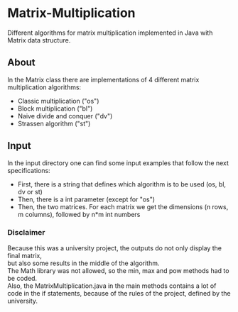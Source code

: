 # Matrix-Multiplication
Different algorithms for matrix multiplication implemented in Java with Matrix data structure.

## About
In the Matrix class there are implementations of 4 different matrix multiplication algorithms:  
* Classic multiplication ("os")
* Block multiplication ("bl")
* Naive divide and conquer ("dv")
* Strassen algorithm ("st")  
  


  
## Input
In the input directory one can find some input examples that follow the next specifications:  

* First, there is a string that defines which algorithm is to be used (os, bl, dv or st)
* Then, there is a int parameter (except for "os")
* Then, the two matrices. For each matrix we get the dimensions (n rows, m columns), followed by n*m int numbers

### Disclaimer
Because this was a university project, the outputs do not only display the final matrix,  
but also some results in the middle of the algorithm.  
The Math library was not allowed, so the min, max and pow methods had to be coded.  
Also, the MatrixMultiplication.java in the main methods contains a lot of code in the if statements, because of the rules of the project, defined by the university.

